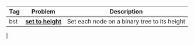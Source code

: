 |Tag|Problem|Description|
|---|-------|-----------|
| bst | [**set to height**](bst/bst.py) | Set each node on a binary tree to its height
|
